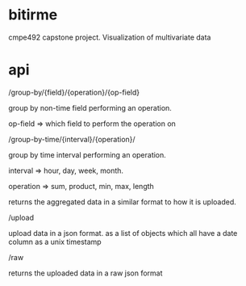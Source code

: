 # bitirme

cmpe492 capstone project. Visualization of multivariate data

# api 

/group-by/{field}/{operation}/{op-field} 

group by non-time field performing an operation.

op-field => which field to perform the operation on

/group-by-time/{interval}/{operation}/

group by time interval performing an operation.

interval => hour, day, week, month. 

operation => sum, product, min, max, length

returns the aggregated data in a similar format to how it is uploaded.

/upload

upload data in a json format. as a list of objects which all have a date column as a unix timestamp

/raw

returns the uploaded data in a raw json format

